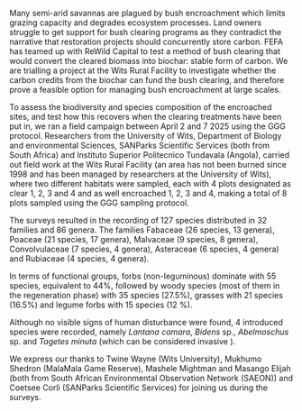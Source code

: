 Many semi-arid savannas are plagued by bush encroachment which limits grazing capacity and degrades ecosystem processes. Land owners struggle to get support for bush clearing programs as they contradict the narrative that restoration projects should concurrently store carbon. FEFA has teamed up with ReWild Capital to test a method of bush clearing that would convert the cleared biomass into biochar: stable form of carbon. We are trialling a project at the Wits Rural Facility to investigate whether the carbon credits from the biochar can fund the bush clearing, and therefore prove a feasible option for managing bush encroachment at large scales. 

To assess the biodiversity and species composition of the encroached sites, and test how this recovers when the clearing treatments have been put in, we ran a field campaign between April 2 and 7 2025 using the GGG protocol. Researchers from the University of Wits, Department of Biology and environmental Sciences, SANParks Scientific Services (both from South Africa) and Instituto Superior Politecnico Tundavala (Angola), carried out field work at the Wits Rural Facility (an area has not been burned since 1998 and has been managed by researchers at the University of Wits), where two different habitats were sampled, each with 4 plots designated as clear 1, 2, 3 and 4 and as well encroached 1, 2, 3 and 4, making a total of 8 plots sampled using the GGG sampling protocol. 

The surveys resulted in the recording of 127 species distributed in 32 families and 86 genera. The families Fabaceae (26 species, 13 genera), Poaceae (21 species, 17 genera), Malvaceae (9 species, 8 genera), Convolvulaceae (7 species, 4 genera), Asteraceae (6 species, 4 genera) and Rubiaceae (4 species, 4 genera).

In terms of functional groups, forbs (non-leguminous) dominate with 55 species, equivalent to 44%, followed by woody species (most of them in the regeneration phase) with 35 species (27.5%), grasses with 21 species (16.5%) and legume forbs with 15 species (12 %). 

Although no visible signs of human disturbance were found, 4 introduced species were recorded, namely *Lantana camara*, *Bidens* sp., *Abelmoschus* sp. and *Tagetes minuta* (which can be considered invasive ).

We express our thanks to Twine Wayne (Wits University), Mukhumo Shedron (MalaMala Game Reserve), Mashele Mightman and Masango Elijah (both from South African Environmental Observation Network (SAEON)) and Coetsee Corli (SANParks Scientific Services) for joining us during the surveys.
